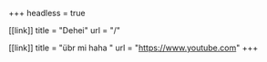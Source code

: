+++
headless = true

[[link]]
title = "Dehei"
url = "/"

[[link]]
title = "übr mi haha "
url = "https://www.youtube.com"
+++
